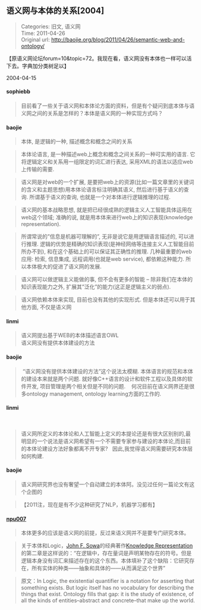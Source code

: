 语义网与本体的关系[2004]
---
    
> Categories: 旧文, 语义网  
> Time: 2011-04-26  
> Original url: <http://baojie.org/blog/2011/04/26/semantic-web-and-ontology/>
    
【原语义网论坛forum=10&topic=72。我现在看，语义网没有本体也一样可以活下去。字典加分类树足以】

2004-04-15

#### sophiebb

> 目前看了一些关于语义网和本体论方面的资料，但是有个疑问到底本体与语义网之间的关系是怎样的？本体是语义网的一种实现方式吗？

#### baojie

> 本体, 是逻辑的一种, 描述概念和概念之间的关系

> 本体论语言, 是一种描述web上概念和概念之间关系的一种可实用的语言. 它将逻辑定义和关系用一组限定的词汇进行表达, 采用XML的语法以适应web上传输的需要.

> 语义网是对web的一个扩展, 是要把web上的资源(比如一篇文章里的关键词的含义和主题思想)用本体论语言标注明确其语义, 然后进行基于语义的查询. 所谓基于语义的查询, 也就是一个对本体进行逻辑推理的过程.

> 语义网的基本战略思想, 就是把已经很成熟的逻辑主义人工智能具体运用在web这个领域; 准确的说, 就是用本体来进行web上的知识表现(knowledge representation).

> 所谓常说的”信息是机器可理解的”, 无非是说它是用逻辑语言描述的, 可以进行推理. 逻辑的优势是精确的知识表现(是神经网络等连接主义人工智能目前所办不到), 和在这个基础上的可以保证其正确性的推理. 几种最重要的web应用: 检索, 信息集成, 远程调用(也就是web service), 都依赖这种能力. 所以本体极大的促进了语义网的发展.

> 语义网可以做逻辑主义能做的事, 但不会有更多的智能 – 除非我们在本体的知识表现能力之外, 扩展其”泛化”的能力(这正是逻辑主义的弱点).

> 语义网依赖本体来实现, 目前也没有其他的实现形式. 但是本体还可以用于其他方面, 不仅是语义网

#### linmi

> 语义网提出基于WEB的本体描述语言OWL  
语义网没有提供本体建设的方法

#### baojie

>  “语义网没有提供本体建设的方法”这个说法太模糊. 本体语言的规范和本体的建设本来就是两个问题. 就好像C++语言的设计和软件工程以及具体的软件开发, 项目管理是两个相关但是不同的问题.
 
> 何况目前在语义网界还是很多ontology management, ontology learning方面的工作的.
 
#### linmi
 
> 语义网所定义的本体论和人工智能上定义的本提论还是有很大区别别的,最明显的一个说法是语义网希望有一个不需要专家参与建设的本体论,而目前的本体论建设方法好象都离不开专家?
 
> 因此,我觉得语义网需要研究本体层如何构建.
 
#### baojie  

> 语义网研究界也没有奢望一个自动建立的本体阿。没见过任何一篇论文有这个企图的  

> 【2011注，现在是有不少这种研究了NLP，机器学习都有】

#### [npu007](http://weibo.com/npubird?sudaref=baojie.org&retcode=6102&is_hot=1)

> 本体更多的应该是语义网的前提，反过来语义网并不是要专门研究本体。

> 关于本体和Logic，[John F. Sowa](http://www.jfsowa.com/pubs/)的经典著作[Knowledge Representation](http://www.jfsowa.com/krbook/index.htm)的第二章是这样说的：“在逻辑中，存在量词是声明某物存在的符号。但是逻辑本身没有词汇来描述存在的这个东西。本体填补了这个缺陷：它研究存在，所有实体的种类——抽象和具体的——从而满足这个世界”

> 原文：In Logic, the existential quantifier is a notation for asserting that something exists. But logic itself has no vocabulary for describing the things that exist. Ontology fills that gap: it is the study of existence, of all the kinds of entities–abstract and concrete–that make up the world.     
    